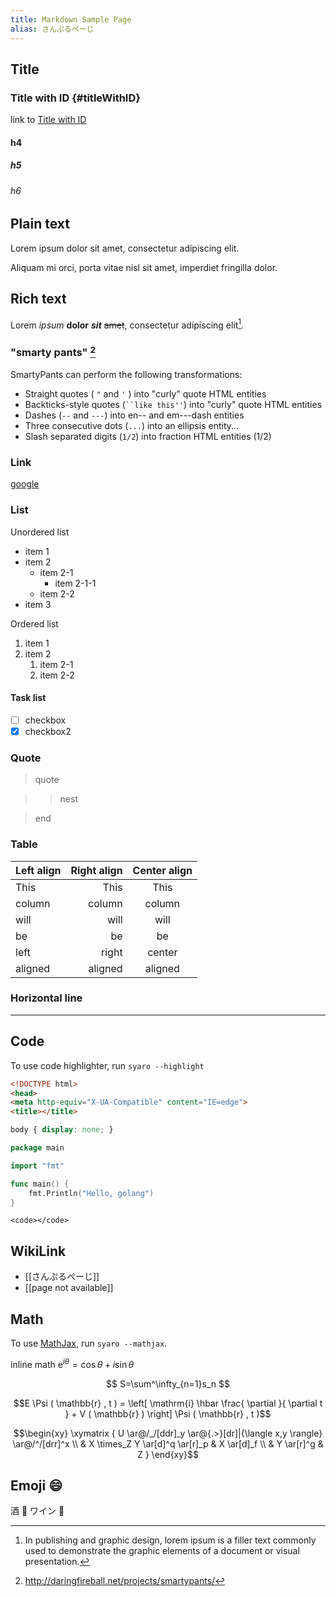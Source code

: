 ```yaml
---
title: Markdown Sample Page
alias: さんぷるぺーじ
---
```


Title
----
### Title with ID {#titleWithID}
link to [Title with ID](#titleWithID)

#### h4

##### h5

###### h6

Plain text
----
Lorem ipsum dolor sit amet, consectetur adipiscing elit. 

Aliquam mi orci, porta vitae nisl sit amet, imperdiet fringilla dolor.

Rich text
----
Lorem *ipsum* **dolor** ***sit*** ~~amet~~, consectetur adipiscing elit[^lorem-ipsum].

### "smarty pants" [^smarty-pants]
SmartyPants can perform the following transformations:

* Straight quotes ( `"` and `'` ) into "curly" quote HTML entities
* Backticks-style quotes (` ``like this'' `) into "curly" quote HTML entities
* Dashes (`--` and `---`) into en-- and em---dash entities
* Three consecutive dots (`...`) into an ellipsis entity...
* Slash separated digits (`1/2`) into fraction HTML entities (1/2)

### Link
[google](http://google.co.jp)

### List
Unordered list

* item 1
* item 2
    - item 2-1
        + item 2-1-1
    - item 2-2
* item 3

Ordered list

1. item 1
2. item 2
    1. item 2-1
    2. item 2-2

#### Task list

* [ ] checkbox
* [x] checkbox2

### Quote
> quote

> > nest

> end

### Table

| Left align | Right align | Center align |
|:-----------|------------:|:------------:|
| This       |        This |     This     |
| column     |      column |    column    |
| will       |        will |     will     |
| be         |          be |      be      |
| left       |       right |    center    |
| aligned    |     aligned |   aligned    |

### Horizontal line

---

Code
----
To use code highlighter, run `syaro --highlight`

```HTML
<!DOCTYPE html>
<head>
<meta http-equiv="X-UA-Compatible" content="IE=edge">
<title></title>
```

```css
body { display: none; }
```

```go
package main

import "fmt"

func main() {
    fmt.Println("Hello, golang")
}
```

`<code></code>`

WikiLink
----
* [[さんぷるぺーじ]]
* [[page not available]]

Math
----
To use [MathJax](http://www.mathjax.org/), run `syaro --mathjax`.

inline math $\mathrm{e}^{i\theta}=\cos\theta+i\sin\theta$

$$ S=\sum^\infty_{n=1}s_n $$

$$E \Psi ( \mathbb{r} , t ) = \left[ \mathrm{i} \hbar \frac{ \partial }{ \partial t } + V ( \mathbb{r} ) \right] \Psi ( \mathbb{r} , t )$$

$$\begin{xy}
\xymatrix {
U \ar@/_/[ddr]_y \ar@{.>}[dr]|{\langle x,y \rangle} \ar@/^/[drr]^x \\
 & X \times_Z Y \ar[d]^q \ar[r]_p & X \ar[d]_f \\
 & Y \ar[r]^g & Z
}
\end{xy}$$

## Emoji :smile: 
酒 :sake: ワイン :wine_glass: 

[^lorem-ipsum]: In publishing and graphic design, lorem ipsum is a filler text commonly used to demonstrate the graphic elements of a document or visual presentation.
[^smarty-pants]: http://daringfireball.net/projects/smartypants/
